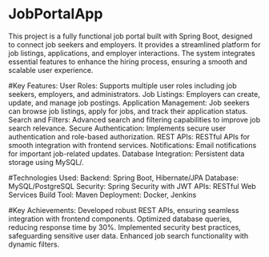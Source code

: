 ﻿# JobPortalApp
This project is a fully functional job portal built with Spring Boot, designed to connect job seekers and employers. It provides a streamlined platform for job listings, applications, and employer interactions. The system integrates essential features to enhance the hiring process, ensuring a smooth and scalable user experience.

#Key Features:
User Roles: Supports multiple user roles including job seekers, employers, and administrators.
Job Listings: Employers can create, update, and manage job postings.
Application Management: Job seekers can browse job listings, apply for jobs, and track their application status.
Search and Filters: Advanced search and filtering capabilities to improve job search relevance.
Secure Authentication: Implements secure user authentication and role-based authorization.
REST APIs: RESTful APIs for smooth integration with frontend services.
Notifications: Email notifications for important job-related updates.
Database Integration: Persistent data storage using MySQL/.

#Technologies Used:
Backend: Spring Boot, Hibernate/JPA
Database: MySQL/PostgreSQL
Security: Spring Security with JWT
APIs: RESTful Web Services
Build Tool: Maven
Deployment: Docker, Jenkins

#Key Achievements:
Developed robust REST APIs, ensuring seamless integration with frontend components.
Optimized database queries, reducing response time by 30%.
Implemented security best practices, safeguarding sensitive user data.
Enhanced job search functionality with dynamic filters.
